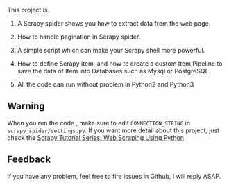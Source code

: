 
This project is 

1. A Scrapy spider shows you how to extract data from the web page.

2. How to handle pagination in Scrapy spider.

3. A simple script which can make your Scrapy shell more powerful.

4. How to define Scrapy item, and how to create a custom Item Pipeline to save the data of Item into Databases such as Mysql or PostgreSQL.

5. All the code can run without problem in Python2 and Python3

## Warning

When you run the code , make sure to edit `CONNECTION_STRING` in `scrapy_spider/settings.py`. If you want more detail about this project, just check the [Scrapy Tutorial Series: Web Scraping Using Python](https://blog.michaelyin.info/scrapy-tutorial-series-web-scraping-using-python/)

## Feedback

If you have any problem, feel free to fire issues in Github, I will reply ASAP.

